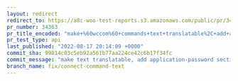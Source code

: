 ```yaml
---
layout: redirect
redirect_to: https://a8c-woo-test-reports.s3.amazonaws.com/public/pr/34363/api/index.html
pr_number: 34363
pr_title_encoded: "make+%60wccom%60+commands+text+translatable%2C+add+application-password+section+URL"
pr_test_type: api
last_published: "2022-08-17 20:14:09 +0000"
commit_sha: 99814c03c5eb92a561b77aa224ce42c6b17f34fc
commit_message: "make text translatable, add application-password section url"
branch_name: fix/connect-command-text
---
```

